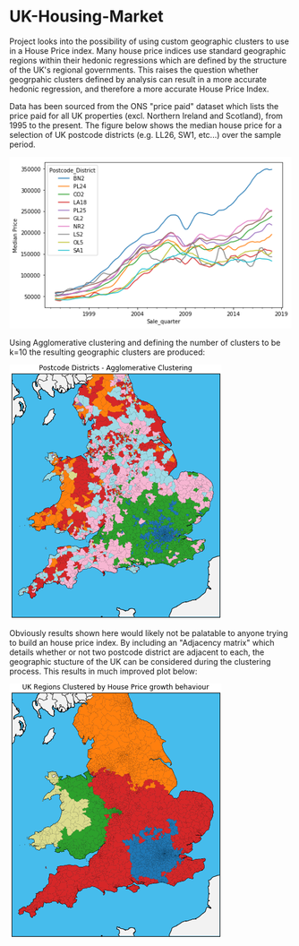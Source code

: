 # UK-Housing-Market

Project looks into the possibility of using custom geographic clusters to use in a House Price index. Many house price indices use standard geographic regions within their hedonic regressions which are defined by the structure of the UK's regional governments. This raises the question whether geogrpahic clusters defined by analysis can result in a more accurate hedonic regression, and therefore a more accurate House Price Index.

Data has been sourced from the ONS "price paid" dataset which lists the price paid for all UK properties (excl. Northern Ireland and Scotland), from 1995 to the present. The figure below shows the median house price for a selection of UK postcode districts (e.g.  LL26, SW1, etc...) over the sample period.

![alt text](https://github.com/Cemlyn/UK-Housing-Market/blob/master/Median_price_smth.png)

Using Agglomerative clustering and defining the number of clusters to be k=10 the resulting geographic clusters are produced:

![alt text](https://github.com/Cemlyn/UK-Housing-Market/blob/master/Median_Clust_10.png)

Obviously results shown here would likely not be palatable to anyone trying to build an house price index. By including an "Adjacency matrix" which details whether or not two postcode district are adjacent to each, the geographic stucture of the UK can be considered during the clustering process. This results in much improved plot below:

![alt text](https://github.com/Cemlyn/UK-Housing-Market/blob/master/Agg_clust_10.png)
